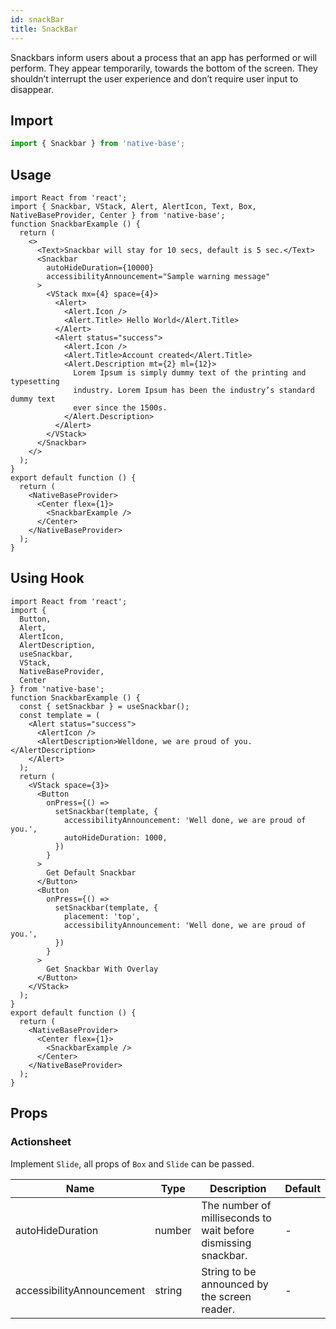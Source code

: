 ```yaml
---
id: snackBar
title: SnackBar
---
```


Snackbars inform users about a process that an app has performed or will perform. They appear temporarily, towards the bottom of the screen. They shouldn’t interrupt the user experience and don’t require user input to disappear.

## Import

```jsx
import { Snackbar } from 'native-base';
```

## Usage

```SnackPlayer name=SnackBar%20Usage
import React from 'react';
import { Snackbar, VStack, Alert, AlertIcon, Text, Box, NativeBaseProvider, Center } from 'native-base';
function SnackbarExample () {
  return (
    <>
      <Text>Snackbar will stay for 10 secs, default is 5 sec.</Text>
      <Snackbar
        autoHideDuration={10000}
        accessibilityAnnouncement="Sample warning message"
      >
        <VStack mx={4} space={4}>
          <Alert>
            <Alert.Icon />
            <Alert.Title> Hello World</Alert.Title>
          </Alert>
          <Alert status="success">
            <Alert.Icon />
            <Alert.Title>Account created</Alert.Title>
            <Alert.Description mt={2} ml={12}>
              Lorem Ipsum is simply dummy text of the printing and typesetting
              industry. Lorem Ipsum has been the industry’s standard dummy text
              ever since the 1500s.
            </Alert.Description>
          </Alert>
        </VStack>
      </Snackbar>
    </>
  );
}
export default function () {
  return (
    <NativeBaseProvider>
      <Center flex={1}>
        <SnackbarExample />
      </Center>
    </NativeBaseProvider>
  );
}
```

## Using Hook

```SnackPlayer name=SnackBar%20Hooks
import React from 'react';
import {
  Button,
  Alert,
  AlertIcon,
  AlertDescription,
  useSnackbar,
  VStack,
  NativeBaseProvider,
  Center
} from 'native-base';
function SnackbarExample () {
  const { setSnackbar } = useSnackbar();
  const template = (
    <Alert status="success">
      <AlertIcon />
      <AlertDescription>Welldone, we are proud of you.</AlertDescription>
    </Alert>
  );
  return (
    <VStack space={3}>
      <Button
        onPress={() =>
          setSnackbar(template, {
            accessibilityAnnouncement: 'Well done, we are proud of you.',
            autoHideDuration: 1000,
          })
        }
      >
        Get Default Snackbar
      </Button>
      <Button
        onPress={() =>
          setSnackbar(template, {
            placement: 'top',
            accessibilityAnnouncement: 'Well done, we are proud of you.',
          })
        }
      >
        Get Snackbar With Overlay
      </Button>
    </VStack>
  );
}
export default function () {
  return (
    <NativeBaseProvider>
      <Center flex={1}>
        <SnackbarExample />
      </Center>
    </NativeBaseProvider>
  );
}
```

## Props

### Actionsheet

Implement `Slide`, all props of `Box` and `Slide` can be passed.

| Name                      | Type   | Description                                                    | Default |
| ------------------------- | ------ | -------------------------------------------------------------- | ------- |
| autoHideDuration          | number | The number of milliseconds to wait before dismissing snackbar. | -       |
| accessibilityAnnouncement | string | String to be announced by the screen reader.                   | -       |
